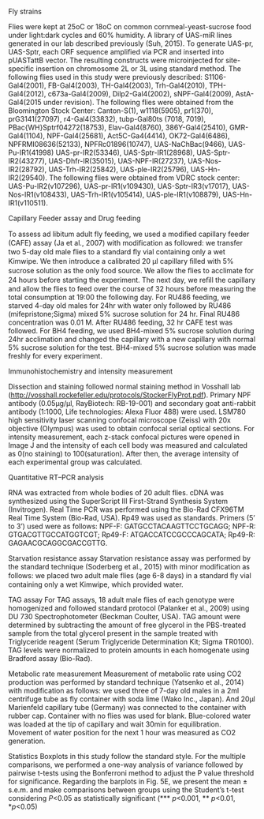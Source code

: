 Fly strains

Flies were kept at 25oC or 18oC on common cornmeal-yeast-sucrose food under light:dark cycles and 60% humidity. A library of UAS-miR lines generated in our lab described previously (Suh, 2015). To generate UAS-pr, UAS-Sptr, each ORF sequence amplified via PCR and inserted into pUASTattB vector. The resulting constructs were microinjected for site-specific insertion on chromosome 2L or 3L using standard method. The following flies used in this study were previously described: S1106-Gal4(2001), FB-Gal4(2003), TH-Gal4(2003), Trh-Gal4(2010), TPH-Gal4(2012), c673a-Gal4(2009), Dilp2-Gal4(2002), sNPF-Gal4(2009), AstA-Gal4(2015 under revision).
The following flies were obtained from the Bloomington Stock Center: Canton-S(1), w1118(5905), pr1(370), prG3141(27097), r4-Gal4(33832), tubp-Gal80ts (7018, 7019), PBac{WH}Sptrf04272(18753), Elav-Gal4(8760), 386Y-Gal4(25410), GMR-Gal4(1104), NPF-Gal4(25681), Act5C-Ga4(4414), OK72-Gal4(6486), NPFRMI08636(52133), NPFRc01896(10747), UAS-NaChBac(9466), UAS-Pu-IR1(41998) UAS-pr-IR2(53346), UAS-Sptr-IR1(28968), UAS-Sptr-IR2(43277), UAS-Dhfr-IR(35015), UAS-NPF-IR(27237), UAS-Nos-IR2(28792), UAS-Trh-IR2(25842), UAS-ple-IR2(25796), UAS-Hn-IR2(29540).
The following flies were obtained from VDRC stock center: UAS-Pu-IR2(v107296), UAS-pr-IR1(v109430), UAS-Sptr-IR3(v17017), UAS-Nos-IR1(v108433), UAS-Trh-IR1(v105414), UAS-ple-IR1(v108879), UAS-Hn-IR1(v110511).


Capillary Feeder assay and Drug feeding

To assess ad libitum adult fly feeding, we used a modiﬁed capillary feeder (CAFE) assay (Ja et al., 2007) with modification as followed: we transfer two 5-day old male ﬂies to a standard ﬂy vial containing only a wet Kimwipe. We then introduce a calibrated 20 µl capillary ﬁlled with 5% sucrose solution as the only food source. We allow the ﬂies to acclimate for 24 hours before starting the experiment. The next day, we reﬁll the capillary and allow the flies to feed over the course of 32 hours before measuring the total consumption at 19:00 the following day.
For RU486 feeding, we starved 4-day old males for 24hr with water only followed by RU486 (mifepristone;Sigma) mixed 5% sucrose solution for 24 hr. Final RU486 concentration was 0.01 M. After RU486 feeding, 32 hr CAFE test was followed.
For BH4 feeding, we used BH4-mixed 5% sucrose solution during 24hr acclimation and changed the capillary with a new capillary with normal 5% sucrose solution for the test. BH4-mixed 5% sucrose solution was made freshly for every experiment.


Immunohistochemistry and intensity measurement

Dissection and staining followed normal staining method in Vosshall lab (http://vosshall.rockefeller.edu/protocols/StockerFlyProt.pdf). Primary NPF antibody (0.05μg/μl, RayBiotech: RB-19-001) and secondary goat anti-rabbit antibody (1:1000, Life technologies: Alexa Fluor 488) were used. LSM780 high sensitivity laser scanning confocal microscope (Zeiss) with 20x objective (Olympus) was used to obtain confocal serial optical sections. For intensity measurement, each z-stack confocal pictures were opened in Image J and the intensity of each cell body was measured and calculated as 0(no staining) to 100(saturation). After then, the average intensity of each experimental group was calculated.


Quantitative RT–PCR analysis

RNA was extracted from whole bodies of 20 adult flies. cDNA was synthesized using the SuperScript III First-Strand Synthesis System (Invitrogen). Real Time PCR was performed using the Bio-Rad CFX96TM Real Time System (Bio-Rad, USA). Rp49 was used as standards. Primers (5’ to 3’) used were as follows: 
NPF-F: GATGCCTACAAGTTCCTGCAGG; NPF-R: GTGACGTTGCCATGGTCGT; Rp49-F: ATGACCATCCGCCCAGCATA; Rp49-R: GAGAACGCAGGCGACCGTTG.



Starvation resistance assay
Starvation resistance assay was performed by the standard technique (Soderberg et al., 2015) with minor modification as follows: we placed two adult male flies (age 6-8 days) in a standard ﬂy vial containing only a wet Kimwipe, which provided water.



TAG assay
For TAG assays, 18 adult male flies of each genotype were homogenized and followed standard protocol (Palanker et al., 2009) using DU 730 Spectrophotometer (Beckman Coulter, USA). TAG amount were determined by subtracting the amount of free glycerol in the PBS-treated sample from the total glycerol present in the sample treated with Triglyceride reagent (Serum Triglyceride Determination Kit; Sigma TR0100). TAG levels were normalized to protein amounts in each homogenate using Bradford assay (Bio-Rad).



Metabolic rate measurement
Measurement of metabolic rate using CO2 production was performed by standard technique (Yatsenko et al., 2014) with modification as follows: we used three of 7-day old males in a 2ml centrifuge tube as fly container with soda lime (Wako Inc., Japan). And 20μl Marienfeld capillary tube (Germany) was connected to the container with rubber cap. Container with no flies was used for blank. Blue-colored water was loaded at the tip of capillary and wait 30min for equilibration. Movement of water position for the next 1 hour was measured as CO2 generation.



Statistics
Boxplots in this study follow the standard style. For the multiple comparisons, we performed a one-way analysis of variance followed by pairwise t-tests using the Bonferroni method to adjust the P value threshold for significance. Regarding the barplots in Fig. 5E, we present the mean ± s.e.m. and make comparisons between groups using the Student’s t-test considering _P_<0.05 as statistically significant (*** _p_<0.001, ** _p_<0.01, *_p_<0.05)
